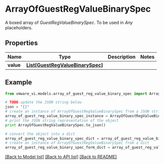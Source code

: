 # ArrayOfGuestRegValueBinarySpec

A boxed array of *GuestRegValueBinarySpec*. To be used in *Any* placeholders. 

## Properties
Name | Type | Description | Notes
------------ | ------------- | ------------- | -------------
**value** | [**List[GuestRegValueBinarySpec]**](GuestRegValueBinarySpec.md) |  | 

## Example

```python
from vmware_vi.models.array_of_guest_reg_value_binary_spec import ArrayOfGuestRegValueBinarySpec

# TODO update the JSON string below
json = "{}"
# create an instance of ArrayOfGuestRegValueBinarySpec from a JSON string
array_of_guest_reg_value_binary_spec_instance = ArrayOfGuestRegValueBinarySpec.from_json(json)
# print the JSON string representation of the object
print ArrayOfGuestRegValueBinarySpec.to_json()

# convert the object into a dict
array_of_guest_reg_value_binary_spec_dict = array_of_guest_reg_value_binary_spec_instance.to_dict()
# create an instance of ArrayOfGuestRegValueBinarySpec from a dict
array_of_guest_reg_value_binary_spec_form_dict = array_of_guest_reg_value_binary_spec.from_dict(array_of_guest_reg_value_binary_spec_dict)
```
[[Back to Model list]](../README.md#documentation-for-models) [[Back to API list]](../README.md#documentation-for-api-endpoints) [[Back to README]](../README.md)


